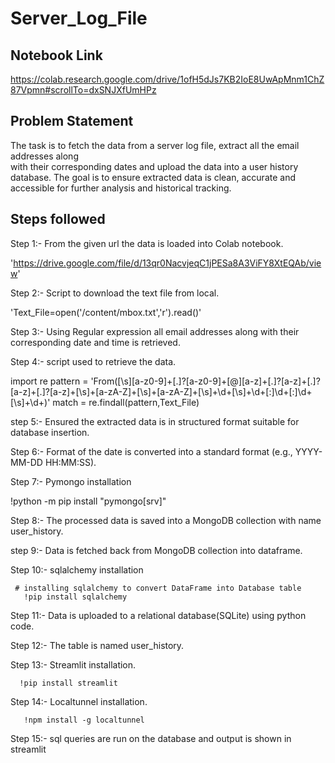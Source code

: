 # Server_Log_File

## Notebook Link

https://colab.research.google.com/drive/1ofH5dJs7KB2IoE8UwApMnm1ChZ87Vpmn#scrollTo=dxSNJXfUmHPz

## Problem Statement

The task is to fetch the data from a server log file, extract all the email addresses along   
with their corresponding dates and upload the data into a user history database.
The goal is to ensure extracted data is clean, accurate and accessible for further analysis and historical tracking.

## Steps followed

Step 1:-  From the given url the data is loaded into Colab notebook.

  'https://drive.google.com/file/d/13qr0NacvjeqC1jPESa8A3ViFY8XtEQAb/view'  

Step 2:-  Script to download the text file from local.

  'Text_File=open('/content/mbox.txt','r').read()'

Step 3:-  Using Regular expression all email addresses along with their corresponding date and time is retrieved.

Step 4:-  script used to retrieve the data.

 import re
 pattern = 'From([\s][a-z0-9]+[\.]?[a-z0-9]+[\@][a-z]+[\.]?[a-z]+[\.]?[a-z]+[\.]?[a-z]+[\s]+[a-zA-Z]+[\s]+[a-zA-Z]+[\s]+\d+[\s]+\d+[\:]\d+[\:]\d+[\s]+\d+)'
 match = re.findall(pattern,Text_File)

step 5:-  Ensured the extracted data is in structured format suitable for database insertion.

Step 6:-  Format of the date is converted into a standard format (e.g., YYYY-MM-DD HH:MM:SS).

Step 7:-  Pymongo installation 

  !python -m pip install "pymongo[srv]"
  
Step 8:-  The processed data is saved into a MongoDB collection with name user_history.

step 9:-  Data is fetched back from MongoDB collection into dataframe.

Step 10:- sqlalchemy installation

     # installing sqlalchemy to convert DataFrame into Database table
       !pip install sqlalchemy
       
Step 11:- Data is uploaded to a relational database(SQLite) using python code.

Step 12:- The table is named user_history.

Step 13:- Streamlit installation.

      !pip install streamlit

Step 14:- Localtunnel installation.

       !npm install -g localtunnel

Step 15:- sql queries are run on the database and output is shown in streamlit




